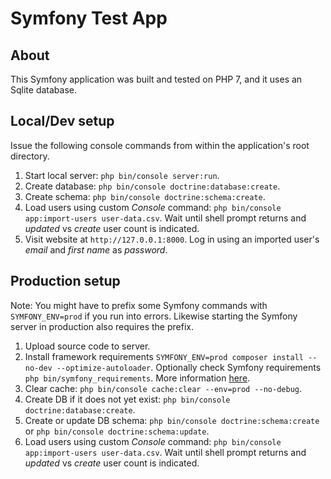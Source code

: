 Symfony Test App
===

## About

This Symfony application was built and tested on PHP 7, and it uses an Sqlite database.

## Local/Dev setup

Issue the following console commands from within the application's root directory.

1. Start local server: `php bin/console server:run`.
2. Create database: `php bin/console doctrine:database:create`.
3. Create schema: `php bin/console doctrine:schema:create`.
4. Load users using custom *Console* command: `php bin/console app:import-users user-data.csv`. Wait until shell prompt returns and *updated* vs *create* user count is indicated.
5. Visit website at `http://127.0.0.1:8000`. Log in using an imported user's *email* and *first name* as *password*.

## Production setup

Note: You might have to prefix some Symfony commands with `SYMFONY_ENV=prod` if you run into errors. Likewise starting the Symfony server in production also requires the prefix.

1. Upload source code to server.
2. Install framework requirements `SYMFONY_ENV=prod composer install --no-dev --optimize-autoloader`. Optionally check Symfony requirements `php bin/symfony_requirements`. More information [here](http://symfony.com/doc/current/deployment/tools.html).
3. Clear cache: `php bin/console cache:clear --env=prod --no-debug`.
4. Create DB if it does not yet exist: `php bin/console doctrine:database:create`.
5. Create or update DB schema: `php bin/console doctrine:schema:create` or `php bin/console doctrine:schema:update`.
6. Load users using custom *Console* command: `php bin/console app:import-users user-data.csv`. Wait until shell prompt returns and *updated* vs *create* user count is indicated.
